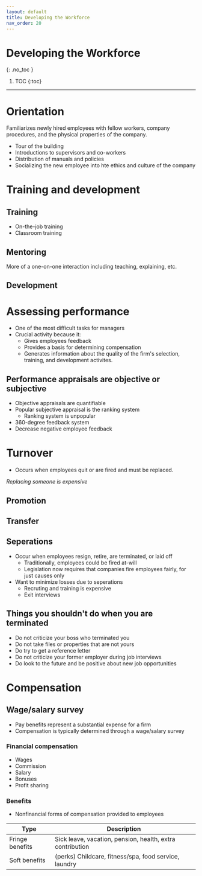 ```yaml
---
layout: default
title: Developing the Workforce
nav_order: 20
---
```


# Developing the Workforce
{: .no_toc }

1. TOC
{:toc}

---

# Orientation

Familiarizes newly hired employees with fellow workers, company procedures, and the physical properties of the company.

- Tour of the building
- Introductions to supervisors and co-workers
- Distribution of manuals and policies
- Socializing the new employee into hte ethics and culture of the company

# Training and development

## Training
- On-the-job training
- Classroom training

## Mentoring
More of a one-on-one interaction including teaching, explaining, etc.

## Development

# Assessing performance

- One of the most difficult tasks for managers
- Crucial activity because it:
  - Gives employees feedback
  - Provides a basis for determining compensation
  - Generates information about the quality of the firm's selection, training, and development activites.

## Performance appraisals are objective or subjective

- Objective appraisals are quantifiable
- Popular subjective appraisal is the ranking system
  - Ranking system is unpopular
- 360-degree feedback system
- Decrease negative employee feedback

# Turnover

- Occurs when employees quit or are fired and must be replaced.

*Replacing someone is expensive*

## Promotion

## Transfer

## Seperations
- Occur when employees resign, retire, are terminated, or laid off
  - Traditionally, employees could be fired at-will
  - Legislation now requires that companies fire employees fairly, for just causes only
- Want to minimize losses due to seperations
  - Recruting and training is expensive
  - Exit interviews

## Things you shouldn't do when you are terminated
- Do not criticize your boss who terminated you
- Do not take files or properties that are not yours
- Do try to get a reference letter
- Do not criticize your former employer during job interviews
- Do look to the future and be positive about new job opportunities

# Compensation
## Wage/salary survey
- Pay benefits represent a substantial expense for a firm
- Compensation is typically determined through a wage/salary survey

### Financial compensation
- Wages
- Commission
- Salary
- Bonuses
- Profit sharing

### Benefits
- Nonfinancial forms of compensation provided to employees

|Type|Description|
|--|--|
|Fringe benefits|Sick leave, vacation, pension, health, extra contribution|
|Soft benefits|(perks) Childcare, fitness/spa, food service, laundry|
